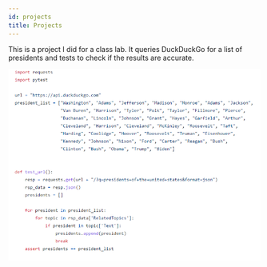 ```yaml
---
id: projects
title: Projects
---
```


This is a project I did for a class lab. It queries DuckDuckGo for a list of presidents and tests to check if the results are accurate.

![A screenshot of a lab testing DuckDuckGo results](./assets/project.PNG)
